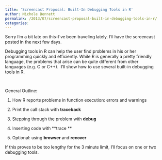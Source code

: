 ```yaml
---
title: 'Screencast Proposal: Built-In Debugging Tools in R'
author: Nichole Bennett
permalink: /2013/07/screencast-proposal-built-in-debugging-tools-in-r/
categories:
---
```

Sorry I&#8217;m a bit late on this&#8211;I&#8217;ve been traveling lately. I&#8217;ll have the screencast posted in the next few days.

Debugging tools in R can help the user find problems in his or her programming quickly and efficiently. While R is generally a pretty friendly language, the problems that arise can be quite different from other languages (e.g. C or C++).  I&#8217;ll show how to use several built-in debugging tools in R.

&nbsp;

General Outline:

1) How R reports problems in function execution: errors and warnings

2) Print the call stack with **traceback**

3) Stepping through the problem with **debug**

4) Inserting code with **trace **

5) Optional: using **browser** and **recover**

If this proves to be too lengthy for the 3 minute limit, I&#8217;ll focus on one or two debugging tools.

&nbsp;

&nbsp;

&nbsp;

&nbsp;

&nbsp;

&nbsp;

